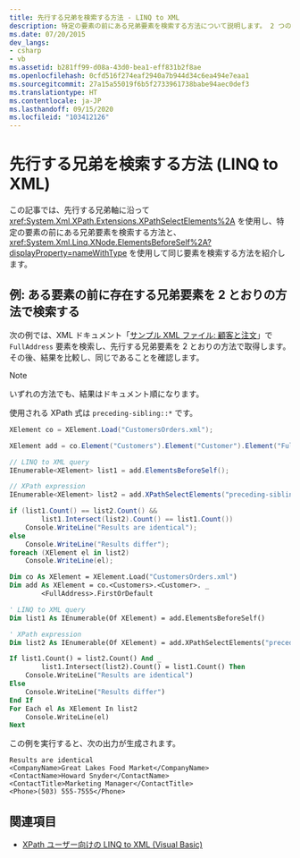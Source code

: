 ```yaml
---
title: 先行する兄弟を検索する方法 - LINQ to XML
description: 特定の要素の前にある兄弟要素を検索する方法について説明します。 2 つの方法を紹介します。1 つは先行する兄弟軸に沿って XPath を使用し、もう 1 つは XNode.ElementsBeforeSelf を使用します。
ms.date: 07/20/2015
dev_langs:
- csharp
- vb
ms.assetid: b281ff99-d08a-43d0-bea1-eff831b2f8ae
ms.openlocfilehash: 0cfd516f274eaf2940a7b944d34c6ea494e7eaa1
ms.sourcegitcommit: 27a15a55019f6b5f2733961738babe94aec0def3
ms.translationtype: HT
ms.contentlocale: ja-JP
ms.lasthandoff: 09/15/2020
ms.locfileid: "103412126"
---
```

# <a name="how-to-find-preceding-siblings-linq-to-xml"></a>先行する兄弟を検索する方法 (LINQ to XML)

この記事では、先行する兄弟軸に沿って <xref:System.Xml.XPath.Extensions.XPathSelectElements%2A> を使用し、特定の要素の前にある兄弟要素を検索する方法と、<xref:System.Xml.Linq.XNode.ElementsBeforeSelf%2A?displayProperty=nameWithType> を使用して同じ要素を検索する方法を紹介します。

## <a name="example-use-two-methods-to-find-sibling-elements-that-precede-an-element"></a>例: ある要素の前に存在する兄弟要素を 2 とおりの方法で検索する

次の例では、XML ドキュメント「[サンプル XML ファイル: 顧客と注文](sample-xml-file-customers-orders.md)」で `FullAddress` 要素を検索し、先行する兄弟要素を 2 とおりの方法で取得します。 その後、結果を比較し、同じであることを確認します。

> [!NOTE]
> いずれの方法でも、結果はドキュメント順になります。

使用される XPath 式は `preceding-sibling::*` です。

```csharp
XElement co = XElement.Load("CustomersOrders.xml");

XElement add = co.Element("Customers").Element("Customer").Element("FullAddress");

// LINQ to XML query
IEnumerable<XElement> list1 = add.ElementsBeforeSelf();

// XPath expression
IEnumerable<XElement> list2 = add.XPathSelectElements("preceding-sibling::*");

if (list1.Count() == list2.Count() &&
        list1.Intersect(list2).Count() == list1.Count())
    Console.WriteLine("Results are identical");
else
    Console.WriteLine("Results differ");
foreach (XElement el in list2)
    Console.WriteLine(el);
```

```vb
Dim co As XElement = XElement.Load("CustomersOrders.xml")
Dim add As XElement = co.<Customers>.<Customer>. _
        <FullAddress>.FirstOrDefault

' LINQ to XML query
Dim list1 As IEnumerable(Of XElement) = add.ElementsBeforeSelf()

' XPath expression
Dim list2 As IEnumerable(Of XElement) = add.XPathSelectElements("preceding-sibling::*")

If list1.Count() = list2.Count() And _
        list1.Intersect(list2).Count() = list1.Count() Then
    Console.WriteLine("Results are identical")
Else
    Console.WriteLine("Results differ")
End If
For Each el As XElement In list2
    Console.WriteLine(el)
Next
```

この例を実行すると、次の出力が生成されます。

```output
Results are identical
<CompanyName>Great Lakes Food Market</CompanyName>
<ContactName>Howard Snyder</ContactName>
<ContactTitle>Marketing Manager</ContactTitle>
<Phone>(503) 555-7555</Phone>
```

## <a name="see-also"></a>関連項目

- [XPath ユーザー向けの LINQ to XML (Visual Basic)](./comparison-xpath-linq-xml.md)
